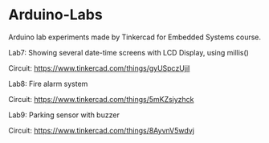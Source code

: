 # Arduino-Labs
Arduino lab experiments made by Tinkercad for Embedded Systems course.

Lab7: Showing several date-time screens with LCD Display, using millis()

Circuit: https://www.tinkercad.com/things/gyUSpczUjiI

Lab8: Fire alarm system

Circuit: https://www.tinkercad.com/things/5mKZsiyzhck

Lab9: Parking sensor with buzzer

Circuit: https://www.tinkercad.com/things/8AyvnV5wdvj
